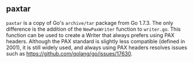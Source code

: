 paxtar
------
`paxtar` is a copy of Go's `archive/tar` package from Go 1.7.3. The only difference is the addition of the
`NewPaxWriter` function to `writer.go`. This function can be used to create a Writer that always prefers using PAX
headers. Although the PAX standard is slightly less compatible (defined in 2001), it is still widely used, and always
using PAX headers resolves issues such as https://github.com/golang/go/issues/17630.
